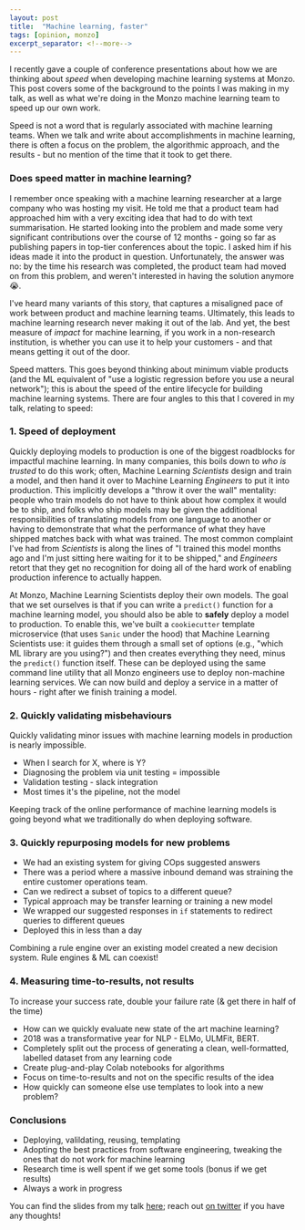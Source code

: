 ```yaml
---
layout: post
title:  "Machine learning, faster"
tags: [opinion, monzo]
excerpt_separator: <!--more-->
---
```


I recently gave a couple of conference presentations about how we are thinking about _speed_ when developing machine learning systems at Monzo. This post covers some of the background to the points I was making in my talk, as well as what we're doing in the Monzo machine learning team to speed up our own work.
<!--more-->

Speed is not a word that is regularly associated with machine learning teams. When we talk and write about accomplishments in machine learning, there is often a focus on the problem, the algorithmic approach, and the results - but no mention of the time that it took to get there.

### Does speed matter in machine learning?
I remember once speaking with a machine learning researcher at a large company who was hosting my visit. He told me that a product team had approached him with a very exciting idea that had to do with text summarisation. He started looking into the problem and made some very significant contributions over the course of 12 months - going so far as publishing papers in top-tier conferences about the topic. I asked him if his ideas made it into the product in question. Unfortunately, the answer was no: by the time his research was completed, the product team had moved on from this problem, and weren't interested in having the solution anymore 😭.

I've heard many variants of this story, that captures a misaligned pace of work between product and machine learning teams. Ultimately, this leads to machine learning research never making it out of the lab. And yet, the best measure of _impact_ for machine learning, if you work in a non-research institution, is whether you can use it to help your customers - and that means getting it out of the door.

Speed matters. This goes beyond thinking about minimum viable products (and the ML equivalent of "use a logistic regression before you use a neural network"); this is about the speed of the entire lifecycle for building machine learning systems. There are four angles to this that I covered in my talk, relating to speed:

### 1. Speed of deployment
Quickly deploying models to production is one of the biggest roadblocks for impactful machine learning. In many companies, this boils down to _who is trusted_ to do this work; often, Machine Learning _Scientists_ design and train a model, and then hand it over to Machine Learning _Engineers_ to put it into production. This implicitly develops a "throw it over the wall" mentality: people who train models do not have to think about how complex it would be to ship, and folks who ship models may be given the additional responsibilities of translating models from one language to another or having to demonstrate that what the performance of what they have shipped matches back with what was trained. The most common complaint I've had from _Scientists_ is along the lines of "I trained this model months ago and I'm just sitting here waiting for it to be shipped," and _Engineers_ retort that they get no recognition for doing all of the hard work of enabling production inference to actually happen.

At Monzo, Machine Learning Scientists deploy their own models. The goal that we set ourselves is that if you can write a `predict()` function for a machine learning model, you should also be able to **safely** deploy a model to production. To enable this, we've built a `cookiecutter` template microservice (that uses `Sanic` under the hood) that Machine Learning Scientists use: it guides them through a small set of options (e.g., "which ML library are you using?") and then creates everything they need, minus the `predict()` function itself. These can be deployed using the same command line utility that all Monzo engineers use to deploy non-machine learning services. We can now build and deploy a service in a matter of hours - right after we finish training a model.


### 2. Quickly validating misbehaviours
Quickly validating minor issues with machine learning models in production is nearly impossible.
* When I search for X, where is Y?
* Diagnosing the problem via unit testing = impossible
* Validation testing - slack integration
* Most times it's the pipeline, not the model

Keeping track of the online performance of machine learning models is going beyond what we traditionally do when deploying software.

### 3. Quickly repurposing models for new problems
* We had an existing system for giving COps suggested answers
* There was a period where a massive inbound demand was straining the entire customer operations team.
* Can we redirect a subset of topics to a different queue?
* Typical approach may be transfer learning or training a new model
* We wrapped our suggested responses in `if` statements to redirect queries to different queues
* Deployed this in less than a day

Combining a rule engine over an existing model created a new decision system. Rule engines & ML can coexist!

### 4. Measuring time-to-results, not results
To increase your success rate, double your failure rate (& get there in half of the time)

* How can we quickly evaluate new state of the art machine learning?
* 2018 was a transformative year for NLP - ELMo, ULMFit, BERT.
* Completely split out the process of generating a clean, well-formatted, labelled dataset from any learning code
* Create plug-and-play Colab notebooks for algorithms
* Focus on time-to-results and not on the specific results of the idea
* How quickly can someone else use templates to look into a new problem?


### Conclusions
* Deploying, valildating, reusing, templating
* Adopting the best practices from software engineering, tweaking the ones that do not work for machine learning
* Research time is well spent if we get some tools (bonus if we get results)
* Always a work in progress

You can find the slides from my talk [here](https://www.slideshare.net/neal.lathia/machine-learning-faster); reach out [on twitter](https://twitter.com/neal_lathia) if you have any thoughts!